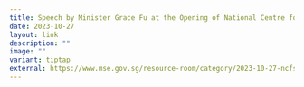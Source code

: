 ```yaml
---
title: Speech by Minister Grace Fu at the Opening of National Centre for Food Science
date: 2023-10-27
layout: link
description: ""
image: ""
variant: tiptap
external: https://www.mse.gov.sg/resource-room/category/2023-10-27-ncfs-opening/
---
```

